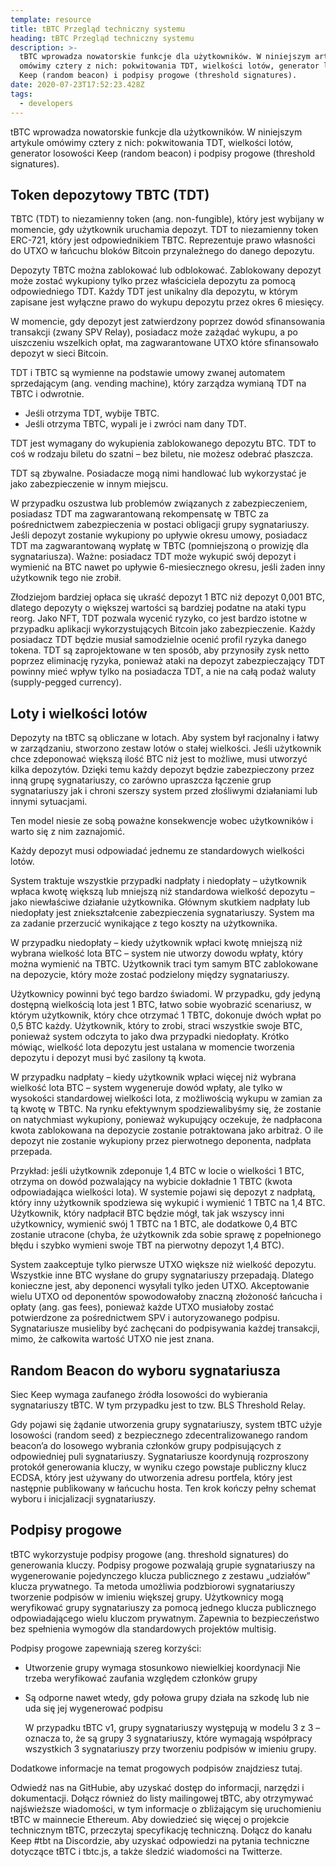 ```yaml
---
template: resource
title: tBTC Przegląd techniczny systemu
heading: tBTC Przegląd techniczny systemu
description: >-
  tBTC wprowadza nowatorskie funkcje dla użytkowników. W niniejszym artykule
  omówimy cztery z nich: pokwitowania TDT, wielkości lotów, generator losowości
  Keep (random beacon) i podpisy progowe (threshold signatures).
date: 2020-07-23T17:52:23.428Z
tags:
  - developers
---
```

tBTC wprowadza nowatorskie funkcje dla użytkowników. W niniejszym artykule omówimy cztery z nich: pokwitowania TDT, wielkości lotów, generator losowości Keep (random beacon) i podpisy progowe (threshold signatures).

## Token depozytowy TBTC (TDT)

TBTC (TDT) to niezamienny token (ang. non-fungible), który jest wybijany w momencie, gdy użytkownik uruchamia depozyt. TDT to niezamienny token ERC-721, który jest odpowiednikiem TBTC. Reprezentuje prawo własności do UTXO w łańcuchu bloków Bitcoin przynależnego do danego depozytu.

Depozyty TBTC można zablokować lub odblokować. Zablokowany depozyt może zostać wykupiony tylko przez właściciela depozytu za pomocą odpowiedniego TDT. Każdy TDT jest unikalny dla depozytu, w którym zapisane jest wyłączne prawo do wykupu depozytu przez okres 6 miesięcy.

W momencie, gdy depozyt jest zatwierdzony poprzez dowód sfinansowania transakcji (zwany SPV Relay), posiadacz może zażądać wykupu, a po uiszczeniu wszelkich opłat, ma zagwarantowane UTXO które sfinansowało depozyt w sieci Bitcoin.

TDT i TBTC są wymienne na podstawie umowy zwanej automatem sprzedającym (ang. vending machine), który zarządza wymianą TDT na TBTC i odwrotnie.

* Jeśli otrzyma TDT, wybije TBTC. 
* Jeśli otrzyma TBTC, wypali je i zwróci nam dany TDT.

TDT jest wymagany do wykupienia zablokowanego depozytu BTC. TDT to coś w rodzaju biletu do szatni – bez biletu, nie możesz odebrać płaszcza.

TDT są zbywalne. Posiadacze mogą nimi handlować lub wykorzystać je jako zabezpieczenie w innym miejscu.

W przypadku oszustwa lub problemów związanych z zabezpieczeniem, posiadasz TDT ma zagwarantowaną rekompensatę w TBTC za pośrednictwem zabezpieczenia w postaci obligacji grupy sygnatariuszy. Jeśli depozyt zostanie wykupiony po upływie okresu umowy, posiadacz TDT ma zagwarantowaną wypłatę w TBTC (pomniejszoną o prowizję dla sygnatariusza). Ważne: posiadacz TDT może wykupić swój depozyt i wymienić na BTC nawet po upływie 6-miesiecznego okresu, jeśli żaden inny użytkownik tego nie zrobił.

Złodziejom bardziej opłaca się ukraść depozyt 1 BTC niż depozyt 0,001 BTC, dlatego depozyty o większej wartości są bardziej podatne na ataki typu reorg. Jako NFT, TDT pozwala wycenić ryzyko, co jest bardzo istotne w przypadku aplikacji wykorzystujących Bitcoin jako zabezpieczenie. Każdy posiadacz TDT będzie musiał samodzielnie ocenić profil ryzyka danego tokena. TDT są zaprojektowane w ten sposób, aby przynosiły zysk netto poprzez eliminację ryzyka, ponieważ ataki na depozyt zabezpieczający TDT powinny mieć wpływ tylko na posiadacza TDT, a nie na całą podaż waluty (supply-pegged currency).

## Loty i wielkości lotów

Depozyty na tBTC są obliczane w lotach. Aby system był racjonalny i łatwy w zarządzaniu, stworzono zestaw lotów o stałej wielkości. Jeśli użytkownik chce zdeponować większą ilość BTC niż jest to możliwe, musi utworzyć kilka depozytów. Dzięki temu każdy depozyt będzie zabezpieczony przez inną grupę sygnatariuszy, co zarówno upraszcza łączenie grup sygnatariuszy jak i chroni szerszy system przed złośliwymi działaniami lub innymi sytuacjami.

Ten model niesie ze sobą poważne konsekwencje wobec użytkowników i warto się z nim zaznajomić.

Każdy depozyt musi odpowiadać jednemu ze standardowych wielkości lotów.

System traktuje wszystkie przypadki nadpłaty i niedopłaty – użytkownik wpłaca kwotę większą lub mniejszą niż standardowa wielkość depozytu – jako niewłaściwe działanie użytkownika. Głównym skutkiem nadpłaty lub niedopłaty jest zniekształcenie zabezpieczenia sygnatariuszy. System ma za zadanie przerzucić wynikające z tego koszty na użytkownika.

W przypadku niedopłaty – kiedy użytkownik wpłaci kwotę mniejszą niż wybrana wielkość lota BTC – system nie utworzy dowodu wpłaty, który można wymienić na TBTC. Użytkownik traci tym samym BTC zablokowane na depozycie, który może zostać podzielony między sygnatariuszy.

Użytkownicy powinni być tego bardzo świadomi. W przypadku, gdy jedyną dostępną wielkością lota jest 1 BTC, łatwo sobie wyobrazić scenariusz, w którym użytkownik, który chce otrzymać 1 TBTC, dokonuje dwóch wpłat po 0,5 BTC każdy. Użytkownik, który to zrobi, straci wszystkie swoje BTC, ponieważ system odczyta to jako dwa przypadki niedopłaty. Krótko mówiąc, wielkość lota depozytu jest ustalana w momencie tworzenia depozytu i depozyt musi być zasilony tą kwota.

W przypadku nadpłaty – kiedy użytkownik wpłaci więcej niż wybrana wielkość lota BTC – system wygeneruje dowód wpłaty, ale tylko w wysokości standardowej wielkości lota, z możliwością wykupu w zamian za tą kwotę w TBTC. Na rynku efektywnym spodziewalibyśmy się, że zostanie on natychmiast wykupiony, ponieważ wykupujący oczekuje, że nadpłacona kwota zablokowana na depozycie zostanie potraktowana jako arbitraż. O ile depozyt nie zostanie wykupiony przez pierwotnego deponenta, nadpłata przepada.

Przykład: jeśli użytkownik zdeponuje 1,4 BTC w locie o wielkości 1 BTC, otrzyma on dowód pozwalający na wybicie dokładnie 1 TBTC (kwota odpowiadająca wielkości lota). W systemie pojawi się depozyt z nadpłatą, który inny użytkownik spodziewa się wykupić i wymienić 1 TBTC na 1,4 BTC. Użytkownik, który nadpłacił BTC będzie mógł, tak jak wszyscy inni użytkownicy, wymienić swój 1 TBTC na 1 BTC, ale dodatkowe 0,4 BTC zostanie utracone (chyba, że użytkownik zda sobie sprawę z popełnionego błędu i szybko wymieni swoje TBT na pierwotny depozyt 1,4 BTC).

System zaakceptuje tylko pierwsze UTXO większe niż wielkość depozytu. Wszystkie inne BTC wysłane do grupy sygnatariuszy przepadają. Dlatego konieczne jest, aby deponenci wysyłali tylko jeden UTXO. Akceptowanie wielu UTXO od deponentów spowodowałoby znaczną złożoność łańcucha i opłaty (ang. gas fees), ponieważ każde UTXO musiałoby zostać potwierdzone za pośrednictwem SPV i autoryzowanego podpisu. Sygnatariusze musieliby być zachęcani do podpisywania każdej transakcji, mimo, że całkowita wartość UTXO nie jest znana.

## Random Beacon do wyboru sygnatariusza

Siec Keep wymaga zaufanego źródła losowości do wybierania sygnatariuszy tBTC. W tym przypadku jest to tzw. BLS Threshold Relay.

Gdy pojawi się żądanie utworzenia grupy sygnatariuszy, system tBTC użyje losowości (random seed) z bezpiecznego zdecentralizowanego random beacon’a do losowego wybrania członków grupy podpisujących z odpowiedniej puli sygnatariuszy. Sygnatariusze koordynują rozproszony protokół generowania kluczy, w wyniku czego powstaje publiczny klucz ECDSA, który jest używany do utworzenia adresu portfela, który jest następnie publikowany w łańcuchu hosta. Ten krok kończy pełny schemat wyboru i inicjalizacji sygnatariuszy.

## Podpisy progowe

tBTC wykorzystuje podpisy progowe (ang. threshold signatures) do generowania kluczy. Podpisy progowe pozwalają grupie sygnatariuszy na wygenerowanie pojedynczego klucza publicznego z zestawu „udziałów” klucza prywatnego. Ta metoda umożliwia podzbiorowi sygnatariuszy tworzenie podpisów w imieniu większej grupy. Użytkownicy mogą weryfikować grupy sygnatariuszy za pomocą jednego klucza publicznego odpowiadającego wielu kluczom prywatnym. Zapewnia to bezpieczeństwo bez spełnienia wymogów dla standardowych projektów multisig.

Podpisy progowe zapewniają szereg korzyści:

* Utworzenie grupy wymaga stosunkowo niewielkiej koordynacji Nie trzeba weryfikować zaufania względem członków grupy
* Są odporne nawet wtedy, gdy połowa grupy działa na szkodę lub nie uda się jej wygenerować podpisu

  W przypadku tBTC v1, grupy sygnatariuszy występują w modelu 3 z 3 – oznacza to, że są grupy 3 sygnatariuszy, które wymagają współpracy wszystkich 3 sygnatariuszy przy tworzeniu podpisów w imieniu grupy.

Dodatkowe informacje na temat progowych podpisów znajdziesz tutaj.

Odwiedź nas na GitHubie, aby uzyskać dostęp do informacji, narzędzi i dokumentacji. Dołącz również do listy mailingowej tBTC, aby otrzymywać najświeższe wiadomości, w tym informacje o zbliżającym się uruchomieniu tBTC w mainnecie Ethereum. Aby dowiedzieć się więcej o projekcie technicznym tBTC, przeczytaj specyfikację techniczną. Dołącz do kanału Keep #tbt na Discordzie, aby uzyskać odpowiedzi na pytania techniczne dotyczące tBTC i tbtc.js, a także śledzić wiadomości na Twitterze.
